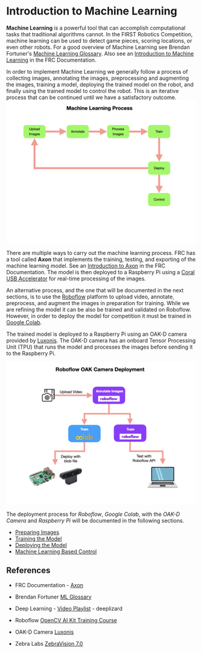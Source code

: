 # Introduction to Machine Learning
**Machine Learning** is a powerful tool that can accomplish computational tasks that traditional algorithms cannot. In the FIRST Robotics Competition, machine learning can be used to detect game pieces, scoring locations, or even other robots.  For a good overview of Machine Learning see Brendan Fortuner's [Machine Learning Glossary](https://ml-cheatsheet.readthedocs.io/en/latest/nn_concepts.html).  Also see an [Introduction to Machine Learning](https://docs.wpilib.org/en/stable/docs/software/wpilib-tools/axon/machine-learning.html) in the FRC Documentation. 

In order to implement Machine Learning we generally follow a process of collecting images, annotating the images, preprocessing and augmenting the images, training a model, deploying the trained model on the robot, and finally using the trained model to control the robot.  This is an iterative process that can be continued until we have a satisfactory outcome.  
![Machine Learning Process](../images/FRCMachineLearning/FRCMachineLearning.001.jpeg)

There are multiple ways to carry out the machine learning process.  FRC has a tool called **Axon** that implements the training, testing, and exporting of the machine learning model.  See an [Introduction to Axon](https://docs.wpilib.org/en/stable/docs/software/wpilib-tools/axon/introduction.html) in the FRC Documentation.  The model is then deployed to a Raspberry Pi using a [Coral USB Accelerator](https://coral.ai/products/accelerator) for real-time processing of the images. 

An alternative process, and the one that will be documented in the next sections, is to use the [Roboflow](https://roboflow.com) platform to upload video, annotate, preprocess, and augment the images in preparation for training. While we are refining the model it can be also be trained and validated on Roboflow. However, in order to deploy the model for competition it must be trained in [Google Colab](https://colab.research.google.com/?utm_source=scs-index).

The trained model is deployed to a Raspberry Pi using an OAK-D camera provided by [Luxonis](https://www.luxonis.com).  The OAK-D camera has an onboard Tensor Processing Unit (TPU) that runs the model and processes the images before sending it to the Raspberry Pi.

![Roboflow OAK-D Process](../images/FRCMachineLearning/FRCMachineLearning.002.jpeg)

The deployment process for *Roboflow*, *Google Colab*, with the *OAK-D Camera* and *Raspberry Pi* will be documented in the following sections.


- [Preparing Images](MLProcessImages.md)
- [Training the Model](MLTraining.md)
- [Deploying the Model](MLDeployment.md)
- [Machine Learning Based Control](MLControl.md)

## References
- FRC Documentation - [Axon](https://docs.wpilib.org/en/stable/docs/software/wpilib-tools/axon/introduction.html)

- Brendan Fortuner [ML Glossary](https://ml-cheatsheet.readthedocs.io/en/latest/nn_concepts.html)

- Deep Learning - [Video Playlist](https://www.youtube.com/playlist?list=PLZbbT5o_s2xq7LwI2y8_QtvuXZedL6tQU) - deeplizard

- Roboflow [OpenCV AI Kit Training Course](https://roboflow.com/course)

- OAK-D Camera [Luxonis](https://www.luxonis.com)

- Zebra Labs [ZebraVision 7.0](https://drive.google.com/file/d/1a6TjJwKlH-76vkAthQSiNZgopLMd_BW_/view)